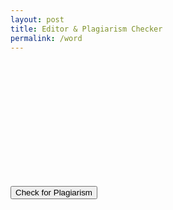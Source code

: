 ```yaml
---
layout: post
title: Editor & Plagiarism Checker
permalink: /word
---
```


<link href="https://cdn.quilljs.com/1.3.7/quill.snow.css" rel="stylesheet">
<script src="https://cdn.quilljs.com/1.3.7/quill.min.js"></script>

<script src="https://cdn.jsdelivr.net/npm/marked/marked.min.js"></script>

<style>
/* Target the output container */
#output {
    /* Ensure long content and formatting is handled correctly */
    padding: 10px;
    /* Allows text to wrap naturally inside the div */
    word-wrap: break-word;
    overflow-wrap: break-word;
}
</style>

<div id="quill-editor" style="height: 200px;"></div>
<button id="checkBtn">Check for Plagiarism</button>
<div id="output"></div>

<script>
    // NOTE: Replace this with your actual, secure key
    const API_KEY = "AIzaSyC4HYxzGJOXC3YDrSk2GHflfHPokk2nlTQ";
    // Using the current recommended model
    const ENDPOINT = `https://generativelanguage.googleapis.com/v1beta/models/gemini-2.5-flash:generateContent?key=${API_KEY}`;

    document.addEventListener("DOMContentLoaded", function() {
    var quill = new Quill('#quill-editor', {
        theme: 'snow'
    });

    document.getElementById("checkBtn").onclick = function() {
        const text = quill.getText();
        const outputDiv = document.getElementById("output");
        outputDiv.textContent = "⏳ Checking..."; // Use textContent for temporary status

        fetch(ENDPOINT, {
            method: "POST",
            headers: { "Content-Type": "application/json" },
            body: JSON.stringify({
                contents: [{
                    parts: [{ text: `Please look at this text for correct academic citations, and recommend APA references for each area of concern: ${text}` }]
                }]
            })
        })
        .then(resp => {
            if (!resp.ok) return resp.text().then(text => { throw new Error(text); });
            return resp.json();
        })
        .then(result => {
            const generatedText = result.candidates?.[0]?.content?.parts?.[0]?.text;

            if (result.error) {
                // Keep error messages as plain text
                outputDiv.textContent = "⚠️ " + result.error;
            } else {
                const markdown = generatedText || "✅ Analysis complete: No clear analysis provided by the model.";

                // Convert the Markdown content into fully styled HTML
                const htmlContent = marked.parse(markdown);

                // Insert the formatted HTML into the output div
                outputDiv.innerHTML = htmlContent;
            }
        })
        .catch(e => {
            outputDiv.textContent = "⚠️ Fetch Error: " + e;
        });
    };
    });
</script>
